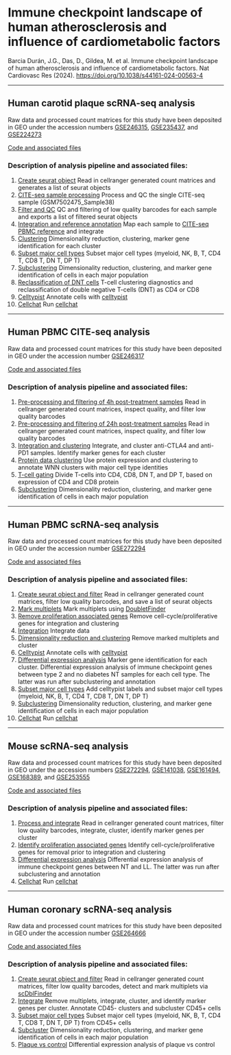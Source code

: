 # Immune checkpoint landscape of human atherosclerosis and influence of cardiometabolic factors

Barcia Durán, J.G., Das, D., Gildea, M. et al. Immune checkpoint landscape of human atherosclerosis and influence of cardiometabolic factors. Nat Cardiovasc Res (2024).
https://doi.org/10.1038/s44161-024-00563-4
***

## Human carotid plaque scRNA-seq analysis
Raw data and processed count matrices for this study have been deposited in GEO under the accession numbers [GSE246315](https://www.ncbi.nlm.nih.gov/geo/query/acc.cgi?acc=GSE246315), [GSE235437](https://www.ncbi.nlm.nih.gov/geo/query/acc.cgi?acc=GSE235437), and [GSE224273](https://www.ncbi.nlm.nih.gov/geo/query/acc.cgi?acc=GSE224273)

[Code and associated files](Human_carotid_plaque_scRNAseq/)

### Description of analysis pipeline and associated files:
1.	[Create seurat object](Human_carotid_plaque_scRNAseq/R_scripts/create_seurat.R)
      Read in cellranger generated count matrices and generates a list of seurat objects 
2.  [CITE-seq sample processing](Human_carotid_plaque_scRNAseq/R_scripts/CITEseq_GSM7502475_Sample38_filter_process.R)
	    Process and QC the single CITE-seq sample (GSM7502475_Sample38)
3.  [Filter and QC](Human_carotid_plaque_scRNAseq/R_scripts/filter_process.Rmd)
			QC and filtering of low quality barcodes for each sample and exports a list of filtered seurat objects
4.  [Integration and reference annotation](Human_carotid_plaque_scRNAseq/R_scripts/annotate_integrate.R)
	    Map each sample to [CITE-seq PBMC reference](https://doi.org/10.1016/j.cell.2021.04.048) and integrate
5.  [Clustering](Human_carotid_plaque_scRNAseq/R_scripts/cluster_all_cells.R)
      Dimensionality reduction, clustering, marker gene identification for each cluster
6.  [Subset major cell types](Human_carotid_plaque_scRNAseq/R_scripts/Subset_major_celltypes.R)
      Subset major cell types (myeloid, NK, B, T, CD4 T, CD8 T, DN T, DP T)
7.  [Subclustering](Human_carotid_plaque_scRNAseq/R_scripts/subclustering/)
      Dimensionality reduction, clustering, and marker gene identification of cells in each major population
8.  [Reclassification of DNT cells](Human_carotid_plaque_scRNAseq/R_scripts/DNT_clustering_diagnostics.Rmd)
      T-cell clustering diagnostics and reclassification of double negative T-cells (DNT) as CD4 or CD8
9.  [Celltypist](Human_carotid_plaque_scRNAseq/celltypist/celltypist_run.py)
      Annotate cells with [celltypist](https://www.celltypist.org/)
10. [Cellchat](Human_carotid_plaque_scRNAseq/cellchat/)
      Run [cellchat](https://github.com/jinworks/CellChat)
      
      
***  


## Human PBMC CITE-seq analysis
Raw data and processed count matrices for this study have been deposited in GEO under the accession number [GSE246317](https://www.ncbi.nlm.nih.gov/geo/query/acc.cgi?acc=GSE246317)

[Code and associated files](Human_PBMC_CITE-seq/)

### Description of analysis pipeline and associated files:
1.	[Pre-processing and filtering of 4h post-treatment samples](Human_PBMC_CITE-seq/PBMC_CITEseq_analysis_preprocessing_4h.Rmd)
      Read in cellranger generated count matrices, inspect quality, and filter low quality barcodes
2.	[Pre-processing and filtering of 24h post-treatment samples](Human_PBMC_CITE-seq/PBMC_CITEseq_analysis_preprocessing_24h.Rmd)
      Read in cellranger generated count matrices, inspect quality, and filter low quality barcodes
3.	[Integration and clustering](Human_PBMC_CITE-seq/anti_CTLA4_PD1_integrate.Rmd)
      Integrate, and cluster anti-CTLA4 and anti-PD1 samples. Identify marker genes for each cluster
4.  [Protein data clustering](Human_PBMC_CITE-seq/Cluster_and_annotate_protein_data.Rmd)
      Use protein expression and clustering to annotate WNN clusters with major cell type identities
5.  [T-cell gating](Human_PBMC_CITE-seq/subclustering/T_cells_wnn_subcluster.Rmd)
      Divide T-cells into CD4, CD8, DN T, and DP T, based on expression of CD4 and CD8 protein
6.  [Subclustering](Human_PBMC_CITE-seq/subclustering/)
      Dimensionality reduction, clustering, and marker gene identification of cells in each major population
      
      
***



## Human PBMC scRNA-seq analysis
Raw data and processed count matrices for this study have been deposited in GEO under the accession number [GSE272294](https://www.ncbi.nlm.nih.gov/geo/query/acc.cgi?acc=GSE272294)

[Code and associated files](Human_PBMC_scRNAseq/)

### Description of analysis pipeline and associated files:
1.	[Create seurat object and filter](Human_PBMC_scRNAseq/R_scripts/preprocess_filter.R)
      Read in cellranger generated count matrices, filter low quality barcodes, and save a list of seurat objects
2.	[Mark multiplets](Human_PBMC_scRNAseq/R_scripts/detect_doublets.R)
      Mark multiplets using [DoubletFinder](https://github.com/chris-mcginnis-ucsf/DoubletFinder/)
3.	[Remove proliferation associated genes](Human_PBMC_scRNAseq/R_scripts/Remove_cc_genes.R)
      Remove cell-cycle/proliferative genes for integration and clustering
4.	[Integration](Human_PBMC_scRNAseq/R_scripts/Integrate.R)
      Integrate data
5.  [Dimensionality reduction and clustering](Human_PBMC_scRNAseq/R_scripts/Cluster.R)
      Remove marked multiplets and cluster
6.	[Celltypist](Human_PBMC_scRNAseq/R_scripts/celltypist/celltypist_run.py)
      Annotate cells with [celltypist](https://www.celltypist.org/)
7.  [Differential expression analysis](Human_PBMC_scRNAseq/R_scripts/Differential_expression.R)
      Marker gene identification for each cluster. Differential expression analysis of immune checkpoint genes between type 2 and no diabetes NT samples for each cell type. The latter was run after subclustering and annotation
8.  [Subset major cell types](Human_PBMC_scRNAseq/R_scripts/Add_celltypist_labels_&_subset_cells.R)
      Add celltypist labels and subset major cell types (myeloid, NK, B, T, CD4 T, CD8 T, DN T, DP T)
9.  [Subclustering](Human_PBMC_scRNAseq/R_scripts/subclustering/)
      Dimensionality reduction, clustering, and marker gene identification of cells in each major population
10. [Cellchat](Human_PBMC_scRNAseq/cellchat/)
      Run [cellchat](https://github.com/jinworks/CellChat)
      
      
***   

## Mouse scRNA-seq analysis
Raw data and processed count matrices for this study have been deposited in GEO under the accession numbers [GSE272294](https://www.ncbi.nlm.nih.gov/geo/query/acc.cgi?acc=GSE272294), [GSE141038](https://www.ncbi.nlm.nih.gov/geo/query/acc.cgi?acc=GSE141038), [GSE161494](https://www.ncbi.nlm.nih.gov/geo/query/acc.cgi?acc=GSE161494), [GSE168389](https://www.ncbi.nlm.nih.gov/geo/query/acc.cgi?acc=GSE168389), and [GSE253555](https://www.ncbi.nlm.nih.gov/geo/query/acc.cgi?acc=GSE253555)

[Code and associated files](Mouse_plaque_scRNAseq/)

### Description of analysis pipeline and associated files:
1.	[Process and integrate](Mouse_plaque_scRNAseq/Process_integrate.R)
      Read in cellranger generated count matrices, filter low quality barcodes, integrate, cluster, identify marker genes per cluster
2.  [Identify proliferation associated genes](Mouse_plaque_scRNAseq/Cellcycle_genes.R)
      Identify cell-cycle/proliferative genes for removal prior to integration and clustering
3.  [Differential expression analysis](Mouse_plaque_scRNAseq/FindMarkersCondition.Rmd)
      Differential expression analysis of immune checkpoint genes between NT and LL. The latter was run after subclustering and annotation
4.  [Cellchat](Mouse_plaque_scRNAseq/cellchat/)
      Run [cellchat](https://github.com/jinworks/CellChat)

***

## Human coronary scRNA-seq analysis
Raw data and processed count matrices for this study have been deposited in GEO under the accession number [GSE264666](https://www.ncbi.nlm.nih.gov/geo/query/acc.cgi?acc=GSE264666)

[Code and associated files](Human_coronary_scRNAseq/)

### Description of analysis pipeline and associated files:
1.	[Create seurat object and filter](Human_coronary_scRNAseq/R_scripts/QC)
      Read in cellranger generated count matrices, filter low quality barcodes, detect and mark multiplets via [scDblFinder](https://bioconductor.org/packages/release/bioc/html/scDblFinder.html)
2.	[Integrate](Human_coronary_scRNAseq/R_scripts/Pre_process_integrate.Rmd)
      Remove multiplets, integrate, cluster, and identify marker genes per cluster. Annotate CD45- clusters and subcluster CD45+ cells
3.	[Subset major cell types](Human_coronary_scRNAseq/R_scripts/CD45+_analysis&subsetting.Rmd)
      Subset major cell types (myeloid, NK, B, T, CD4 T, CD8 T, DN T, DP T) from CD45+ cells
4.  [Subcluster](Human_coronary_scRNAseq/R_scripts/subclustering)
      Dimensionality reduction, clustering, and marker gene identification of cells in each major population
5.  [Plaque vs control](Human_coronary_scRNAseq/R_scripts/Plaque_vs_control.Rmd)
      Differential expression analysis of plaque vs control
